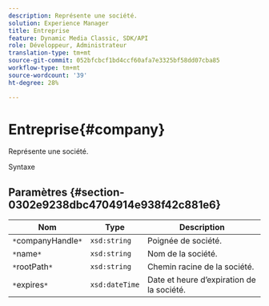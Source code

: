```yaml
---
description: Représente une société.
solution: Experience Manager
title: Entreprise
feature: Dynamic Media Classic, SDK/API
role: Développeur, Administrateur
translation-type: tm+mt
source-git-commit: 052bfcbcf1bd4ccf60afa7e3325bf58dd07cba85
workflow-type: tm+mt
source-wordcount: '39'
ht-degree: 28%

---
```



# Entreprise{#company}

Représente une société.

Syntaxe

## Paramètres {#section-0302e9238dbc4704914e938f42c881e6}

| Nom | Type | Description |
|---|---|---|
| `*`companyHandle`*` | `xsd:string` | Poignée de société. |
| `*`name`*` | `xsd:string` | Nom de la société. |
| `*`rootPath`*` | `xsd:string` | Chemin racine de la société. |
| `*`expires`*` | `xsd:dateTime` | Date et heure d’expiration de la société. |

